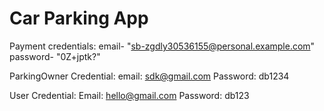 # Car Parking App

Payment credentials:
email- "sb-zgdly30536155@personal.example.com"
password- "0Z+jptk?"


ParkingOwner Credential:
email: sdk@gmail.com
Password: db1234

User Credential:
Email: hello@gmail.com
Password: db123